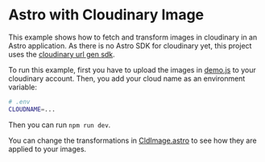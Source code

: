 # Astro with Cloudinary Image

This example shows how to fetch and transform images in cloudinary in an Astro application. As there is no Astro SDK for cloudinary yet, this project uses the [cloudinary url gen sdk](https://www.npmjs.com/package/@cloudinary/url-gen).

To run this example, first you have to upload the images in [demo.js](./src/demo.js) to your cloudinary account. Then, you add your cloud name as an environment variable:

```bash
# .env
CLOUDNAME=...
```

Then you can run `npm run dev`.

You can change the transformations in [CldImage.astro](./src/components/CldImage.astro) to see how they are applied to your images.
